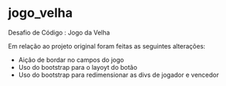 # jogo_velha
Desafio de Código : Jogo da Velha

Em relação ao projeto original foram feitas as seguintes alterações:

* Aição de bordar no campos do jogo
* Uso do bootstrap para o layoyt do botão 
* Uso do bootstrap para redimensionar as divs de jogador e vencedor

